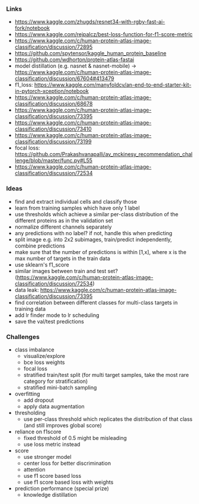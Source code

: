 ### Links

* https://www.kaggle.com/zhugds/resnet34-with-rgby-fast-ai-fork/notebook
* https://www.kaggle.com/rejpalcz/best-loss-function-for-f1-score-metric
* https://www.kaggle.com/c/human-protein-atlas-image-classification/discussion/72895
* https://github.com/spytensor/kaggle_human_protein_baseline
* https://github.com/wdhorton/protein-atlas-fastai
* model distillation (e.g. nasnet & nasnet-mobile) -> https://www.kaggle.com/c/human-protein-atlas-image-classification/discussion/67604#413479
* f1_loss: https://www.kaggle.com/manyfoldcv/an-end-to-end-starter-kit-in-pytorch-xception/notebook
* https://www.kaggle.com/c/human-protein-atlas-image-classification/discussion/68678
* https://www.kaggle.com/c/human-protein-atlas-image-classification/discussion/73395
* https://www.kaggle.com/c/human-protein-atlas-image-classification/discussion/73410
* https://www.kaggle.com/c/human-protein-atlas-image-classification/discussion/73199
* focal loss: https://github.com/Prakashvanapalli/av_mckinesy_recommendation_challenge/blob/master/func.py#L55
* https://www.kaggle.com/c/human-protein-atlas-image-classification/discussion/72534


### Ideas

* find and extract individual cells and classify those
* learn from training samples which have only 1 label
* use thresholds which achieve a similar per-class distribution of the different proteins as in the validation set
* normalize different channels separately
* any predictions with no label? if not, handle this when predicting
* split image e.g. into 2x2 subimages, train/predict independently, combine predictions
* make sure that the number of predictions is within [1,x], where x is the max number of targets in the train data
* use sklearn's f1_score
* similar images between train and test set? (https://www.kaggle.com/c/human-protein-atlas-image-classification/discussion/72534)
* data leak: https://www.kaggle.com/c/human-protein-atlas-image-classification/discussion/73395
* find correlation between different classes for multi-class targets in training data
* add lr finder mode to lr scheduling
* save the val/test predictions


### Challenges

* class imbalance
  * visualize/explore
  * bce loss weights
  * focal loss
  * stratified train/test split (for multi target samples, take the most rare category for stratification)
  * stratified mini-batch sampling
* overfitting
  * add dropout
  * apply data augmentation
* thresholding
  * use per-class threshold which replicates the distribution of that class (and still improves global score)
* reliance on f1score
  * fixed threshold of 0.5 might be misleading
  * use loss metric instead
* score
  * use stronger model
  * center loss for better discrimination
  * attention
  * use f1 score based loss
  * use f1 score based loss with weights
* prediction performance (special prize)
  * knowledge distillation
